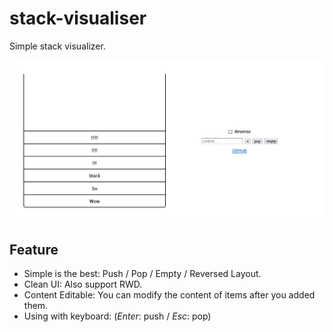 # stack-visualiser
Simple stack visualizer.

![screenshot](./screenshot.png)

## Feature
- Simple is the best: Push / Pop / Empty / Reversed Layout.
- Clean UI: Also support RWD.
- Content Editable: You can modify the content of items after you added them.
- Using with keyboard: (*Enter*: push / *Esc*: pop)